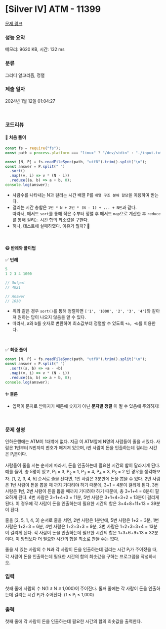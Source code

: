 # [Silver IV] ATM - 11399

[문제 링크](https://www.acmicpc.net/problem/11399)

### 성능 요약

메모리: 9620 KB, 시간: 132 ms

### 분류

그리디 알고리즘, 정렬

### 제출 일자

2024년 1월 12일 01:04:27

<br />

### 코드리뷰

#### 🤔 처음 풀이

```js
const fs = require("fs");
const path = process.platform === "linux" ? "/dev/stdin" : "./input.txt";

const [N, P] = fs.readFileSync(path, "utf8").trim().split("\n");
const answer = P.split(" ")
  .sort()
  .map((v, i) => v * (N - i))
  .reduce((a, b) => a + b, 0);
console.log(answer);
```

- 사람수를 나타내는 N과 걸리는 시간 배열 P를 `배열 구조 분해 할당`을 이용하여 받는다.
- 걸리는 시간 총합은 `1번 * N + 2번 * (N - 1) + ... + N번`과 같다. <br /> 따라서, 메서드 `sort`를 통해 작은 수부터 정렬 후 메서드 `map`으로 계산한 후 `reduce`를 통해 걸리는 시간 합의 최소값을 구한다.
- 허나, 테스트에 실패하였다. 이유가 뭘까? 🤔

<br>

#### 😃 반례와 풀이법

✅ **반례**

```js
5
1 2 3 4 1000

// Output
// 4021

// Answer
// 1030
```

- 위와 같은 경우 `sort()`를 통해 정렬하면 `['1', '1000', '2', '3', '4']`와 같아져 원하는 답이 나오지 않음을 알 수 있다.
- 따라서, a와 b를 숫자로 변환하여 최소값부터 정렬할 수 있도록 `+a, +b`를 이용한다.

<br />

✅ **최종 풀이**

```js
const [N, P] = fs.readFileSync(path, "utf8").trim().split("\n");
const answer = P.split(" ")
  .sort((a, b) => +a - +b)
  .map((v, i) => v * (N - i))
  .reduce((a, b) => a + b, 0);
console.log(answer);
```

#### ✨ 결론

- 입력이 문자로 받아지기 때문에 숫자가 아닌 **문자열 정렬** 이 될 수 있음에 주의하자!

<br />

### 문제 설명

<p>인하은행에는 ATM이 1대밖에 없다. 지금 이 ATM앞에 N명의 사람들이 줄을 서있다. 사람은 1번부터 N번까지 번호가 매겨져 있으며, i번 사람이 돈을 인출하는데 걸리는 시간은 P<sub>i</sub>분이다.</p>

<p>사람들이 줄을 서는 순서에 따라서, 돈을 인출하는데 필요한 시간의 합이 달라지게 된다. 예를 들어, 총 5명이 있고, P<sub>1</sub> = 3, P<sub>2</sub> = 1, P<sub>3</sub> = 4, P<sub>4</sub> = 3, P<sub>5</sub> = 2 인 경우를 생각해보자. [1, 2, 3, 4, 5] 순서로 줄을 선다면, 1번 사람은 3분만에 돈을 뽑을 수 있다. 2번 사람은 1번 사람이 돈을 뽑을 때 까지 기다려야 하기 때문에, 3+1 = 4분이 걸리게 된다. 3번 사람은 1번, 2번 사람이 돈을 뽑을 때까지 기다려야 하기 때문에, 총 3+1+4 = 8분이 필요하게 된다. 4번 사람은 3+1+4+3 = 11분, 5번 사람은 3+1+4+3+2 = 13분이 걸리게 된다. 이 경우에 각 사람이 돈을 인출하는데 필요한 시간의 합은 3+4+8+11+13 = 39분이 된다.</p>

<p>줄을 [2, 5, 1, 4, 3] 순서로 줄을 서면, 2번 사람은 1분만에, 5번 사람은 1+2 = 3분, 1번 사람은 1+2+3 = 6분, 4번 사람은 1+2+3+3 = 9분, 3번 사람은 1+2+3+3+4 = 13분이 걸리게 된다. 각 사람이 돈을 인출하는데 필요한 시간의 합은 1+3+6+9+13 = 32분이다. 이 방법보다 더 필요한 시간의 합을 최소로 만들 수는 없다.</p>

<p>줄을 서 있는 사람의 수 N과 각 사람이 돈을 인출하는데 걸리는 시간 P<sub>i</sub>가 주어졌을 때, 각 사람이 돈을 인출하는데 필요한 시간의 합의 최솟값을 구하는 프로그램을 작성하시오.</p>

### 입력

 <p>첫째 줄에 사람의 수 N(1 ≤ N ≤ 1,000)이 주어진다. 둘째 줄에는 각 사람이 돈을 인출하는데 걸리는 시간 P<sub>i</sub>가 주어진다. (1 ≤ P<sub>i</sub> ≤ 1,000)</p>

### 출력

 <p>첫째 줄에 각 사람이 돈을 인출하는데 필요한 시간의 합의 최솟값을 출력한다.</p>

